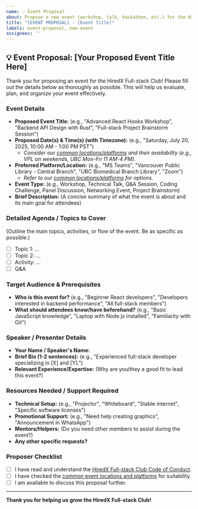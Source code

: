```yaml
---
name: 💡 Event Proposal
about: Propose a new event (workshop, talk, hackathon, etc.) for the HiredX Full-stack Club.
title: "[EVENT PROPOSAL] - [Event Title]"
labels: event-proposal, new-event
assignees: ''
---
```


## 💡 Event Proposal: [Your Proposed Event Title Here]

Thank you for proposing an event for the HiredX Full-stack Club! Please fill out the details below as thoroughly as possible. This will help us evaluate, plan, and organize your event effectively.

### Event Details

* **Proposed Event Title:** (e.g., "Advanced React Hooks Workshop", "Backend API Design with Rust", "Full-stack Project Brainstorm Session")
* **Proposed Date(s) & Time(s) (with Timezone):** (e.g., "Saturday, July 20, 2025, 10:00 AM - 1:00 PM PST")
    * *Consider our [common locations/platforms](https://github.com/HiredX-Fullstack-Club/events/blob/main/locations.md) and their availability (e.g., VPL on weekends, UBC Mon-Fri 11 AM-4 PM).*
* **Preferred Platform/Location:** (e.g., "MS Teams", "Vancouver Public Library - Central Branch", "UBC Biomedical Branch Library", "Zoom")
    * *Refer to our [common locations/platforms](https://github.com/HiredX-Fullstack-Club/events/blob/main/locations.md) for options.*
* **Event Type:** (e.g., Workshop, Technical Talk, Q&A Session, Coding Challenge, Panel Discussion, Networking Event, Project Brainstorm)
* **Brief Description:** (A concise summary of what the event is about and its main goal for attendees)

### Detailed Agenda / Topics to Cover

(Outline the main topics, activities, or flow of the event. Be as specific as possible.)

* [ ] Topic 1: ...
* [ ] Topic 2: ...
* [ ] Activity: ...
* [ ] Q&A

### Target Audience & Prerequisites

* **Who is this event for?** (e.g., "Beginner React developers", "Developers interested in backend performance", "All full-stack members")
* **What should attendees know/have beforehand?** (e.g., "Basic JavaScript knowledge", "Laptop with Node.js installed", "Familiarity with Git")

### Speaker / Presenter Details

* **Your Name / Speaker's Name:**
* **Brief Bio (1-2 sentences):** (e.g., "Experienced full-stack developer specializing in [X] and [Y].")
* **Relevant Experience/Expertise:** (Why are you/they a good fit to lead this event?)

### Resources Needed / Support Required

* **Technical Setup:** (e.g., "Projector", "Whiteboard", "Stable internet", "Specific software licenses")
* **Promotional Support:** (e.g., "Need help creating graphics", "Announcement in WhatsApp")
* **Mentors/Helpers:** (Do you need other members to assist during the event?)
* **Any other specific requests?**

### Proposer Checklist

* [ ] I have read and understand the [HiredX Full-stack Club Code of Conduct](https://github.com/HiredX-Fullstack-Club/.github/blob/main/CODE_OF_CONDUCT.md).
* [ ] I have checked the [common event locations and platforms](https://github.com/HiredX-Fullstack-Club/events/blob/main/locations.md) for suitability.
* [ ] I am available to discuss this proposal further.

---

**Thank you for helping us grow the HiredX Full-stack Club!**
